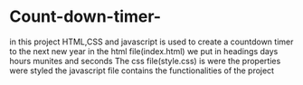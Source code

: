 # Count-down-timer-
in this project HTML,CSS and javascript is used to create a countdown timer to the next new year 
in the html file(index.html) we put in headings days hours munites and seconds 
The css file(style.css) is were the properties were styled 
the javascript file contains the functionalities of the project 
